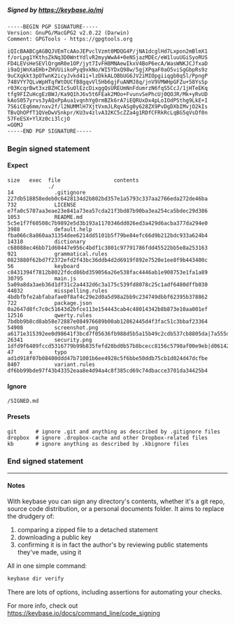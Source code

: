 ##### Signed by https://keybase.io/mj
```
-----BEGIN PGP SIGNATURE-----
Version: GnuPG/MacGPG2 v2.0.22 (Darwin)
Comment: GPGTools - https://gpgtools.org

iQIcBAABCgAGBQJVEmTcAAoJEPvclVzmt0MDQG4P/jNA1dcglHd7Lxpon2mBlmX1
f/orLpg1YKthsZkNq3D0WntYdlvR2myyWwA4+0eNSjazMDEc/eW1luuUGiSyoRUS
FD4LEVsHeSEVlQrgmR0e1OP/jyt7IvFH8MNAewIkxV4BoP6ecA/WasWNKJCJfxaD
i9aQjWnXaEHb+ZHVUiikoPyq9xkNo/WI5YDxQ98w/5gjXPqaF0aO5viSgGbpRs9z
9uCXqkkt3pOTwnK2icyJvkd41i+lzDkkALOBbUG6JV2iMIOpgiiqgb0qSl/PpngP
748VYY7QLvWpHTqfWtOUCfB8gqvVl5Hb6gjFuANMJ8q/jnV9VMWHpGFZu+58YsSp
r03KcqrBwt3xzBZHCIc5uOlEzcDixggQsUREUmNnFdumrzN6fqS5CcJ/1jHTeEKq
tfg9FIZuHcgEzBWJ/Ka9Q1hJ6v5t6FEak2MOo+FvunvSePhcUj0QOJR/Mk+yRvUD
kAoS057yrvs3yAQxPpAua1vqnhYg0rmBZk6rA7iEQRUxDx4pLoIOdPSthg9LkE+I
7S6iCEq6mm/nxv2f/l2NUMMlH7XjtVxmJLRqvASg0y628ZX9PvDgDXbIMvjO2kIs
TBvQhOPfT1QVeDwVSnkpr/KU3v4zlvA32KC5cZZa4g1RDfCFRkRcLqBG5qVsDf0n
57FeESX+YlXz0ci3lcjO
=GOMJ
-----END PGP SIGNATURE-----

```

<!-- END SIGNATURES -->

### Begin signed statement 

#### Expect

```
size   exec  file                 contents                                                                                                                         
             ./                                                                                                                                                    
14             .gitignore         227db518858edeb0c6428134d2b802bd357e1a5793c337aa2766eda272de46ba                                                                 
732            LICENSE            e7fa0c5707aa3eae23e841a73ea57cda21f3bd87b90ba3ea254ca5bdec29d386                                                                 
1053           README.md          5c5e1f7f60508c7b9892e5d3b193a1170346dd026ed3a429d6acba377da294e0                                                                 
3988           default.help       fba066c8a860aa31354dee6214dd5101b5f79be84efc66d9b212bdc933a624b4                                                                 
14310          dictionary         c68088ec46bb71d60447e956c4bdf1c3801c97791786fdd45522bb5e8a253163                                                                 
921            grammatical.rules  0823880f62bd7f2372efd2f43bc36ddb4d2d6919f892e7520e1ee8f9b443400c                                                                 
56             keyboard           c8431394f7812b8022fdcd86bd359056a26e538fac4446ab1e908753e1fa1a89                                                                 
30795          main.js            5a09a8da3aeb36d1df31c2a4432d6c3a175c539fd8078c25c1adf6480dffb030                                                                 
44032          misspelling.rules  4bdbfbfe2abfabafae0f8af4c29e2d0a5d98a2bb9c234749dbbf62395b378862                                                                 
722            package.json       0a2647d8fc7c0c51643d2bfce113e154443cab4c48014342b8b873e10aa001ef                                                                 
12516          qwerty.rules       7bdbb9b8cd8ab58e72887e084976689b00ab12862445d4f3fac51c3bbaf23364                                                                 
54908          screenshot.png     a6171e315392ee0d98641f3bcd7f05636fb988d5b5a15b49c2cdb537cb8805da|7a555df6a99c038be00da6d0b68a7b7dba44c010f760d466528658f61fe70404
26341          security.png       1dfd9f6409fccd5316779b99b835fefd20bd0b57b8bcecc8156c5798af00e9eb|d06142c796249dc95470f5420ef4316a369f2ee159bb12c403768546052c20ad
47     x       typo               ad1d918f07b08400ddd47b71001b6ee4928c5f6bbe50ddb75cb1d024d47dcfbe                                                                 
8407           variant.rules      df6bb99bde97f43b43352eaa8e4d94a4c8f385cd69c74dbacce3701da34425b4                                                                 
```

#### Ignore

```
/SIGNED.md
```

#### Presets

```
git      # ignore .git and anything as described by .gitignore files
dropbox  # ignore .dropbox-cache and other Dropbox-related files    
kb       # ignore anything as described by .kbignore files          
```

<!-- summarize version = 0.0.9 -->

### End signed statement

<hr>

#### Notes

With keybase you can sign any directory's contents, whether it's a git repo,
source code distribution, or a personal documents folder. It aims to replace the drudgery of:

  1. comparing a zipped file to a detached statement
  2. downloading a public key
  3. confirming it is in fact the author's by reviewing public statements they've made, using it

All in one simple command:

```bash
keybase dir verify
```

There are lots of options, including assertions for automating your checks.

For more info, check out https://keybase.io/docs/command_line/code_signing